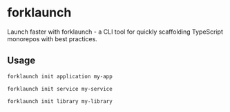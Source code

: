 # forklaunch

Launch faster with forklaunch - a CLI tool for quickly scaffolding TypeScript monorepos with best practices.

## Usage

```bash
forklaunch init application my-app
```

```bash
forklaunch init service my-service
```

```bash
forklaunch init library my-library
```
